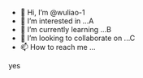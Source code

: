 - 👋 Hi, I’m @wuliao-1
- 👀 I’m interested in ...A
- 🌱 I’m currently learning ...B
- 💞️ I’m looking to collaborate on ...C
- 📫 How to reach me ...

<!---
wuliao-1/wuliao-1 is a ✨ special ✨ repository because its `README.md` (this file) appears on your GitHub profile.
You can click the Preview link to take a look at your changes.
--->
yes
